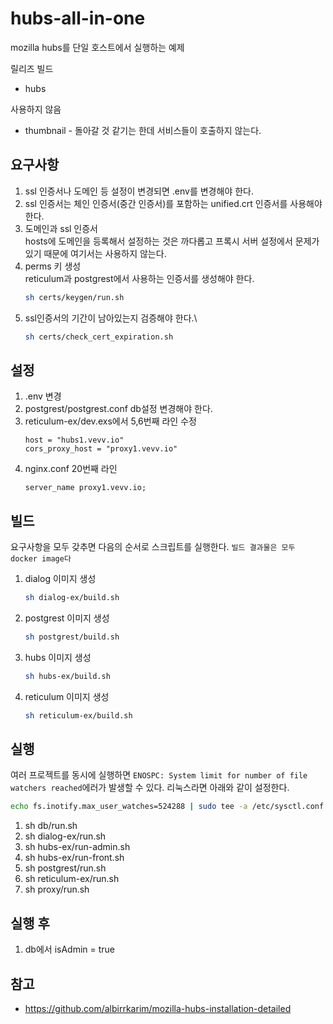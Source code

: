 # hubs-all-in-one

mozilla hubs를 단일 호스트에서 실행하는 예제

릴리즈 빌드
- hubs

사용하지 않음
- thumbnail - 돌아갈 것 같기는 한데 서비스들이 호출하지 않는다.



## 요구사항

1. ssl 인증서나 도메인 등 설정이 변경되면 .env를 변경해야 한다.
1. ssl 인증서는 체인 인증서(중간 인증서)를 포함하는 unified.crt 인증서를 사용해야 한다.
1. 도메인과 ssl 인증서\
    hosts에 도메인을 등록해서 설정하는 것은 까다롭고 프록시 서버 설정에서 문제가 있기 때문에 여기서는 사용하지 않는다.
1. perms 키 생성\
    reticulum과 postgrest에서 사용하는 인증서를 생성해야 한다.
    ```sh
    sh certs/keygen/run.sh
    ```
1. ssl인증서의 기간이 남아있는지 검증해야 한다.\
    ```sh
    sh certs/check_cert_expiration.sh
    ```

## 설정
1. .env 변경
1. postgrest/postgrest.conf db설정 변경해야 한다.
1. reticulum-ex/dev.exs에서 5,6번째 라인 수정
    ```
    host = "hubs1.vevv.io"
    cors_proxy_host = "proxy1.vevv.io"
    ```
1. nginx.conf 20번째 라인
    ```
    server_name proxy1.vevv.io;
    ```

## 빌드

요구사항을 모두 갖추면 다음의 순서로 스크립트를 실행한다.
`빌드 결과물은 모두 docker image다`

1. dialog 이미지 생성
    ```sh
    sh dialog-ex/build.sh
    ```
1. postgrest 이미지 생성
    ```sh
    sh postgrest/build.sh
    ```
1. hubs 이미지 생성
    ```sh
    sh hubs-ex/build.sh
    ```
1. reticulum 이미지 생성
    ```sh
    sh reticulum-ex/build.sh
    ```


## 실행
여러 프로젝트를 동시에 실행하면 `ENOSPC: System limit for number of file watchers reached`에러가 발생할 수 있다.
리눅스라면 아래와 같이 설정한다.
```sh
echo fs.inotify.max_user_watches=524288 | sudo tee -a /etc/sysctl.conf && sudo sysctl -p
```

1. sh db/run.sh
1. sh dialog-ex/run.sh
1. sh hubs-ex/run-admin.sh
1. sh hubs-ex/run-front.sh
1. sh postgrest/run.sh
1. sh reticulum-ex/run.sh
1. sh proxy/run.sh

## 실행 후
1. db에서 isAdmin = true


## 참고
- https://github.com/albirrkarim/mozilla-hubs-installation-detailed
